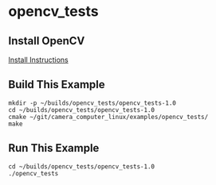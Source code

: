 opencv_tests
============

Install OpenCV
--------------

[Install Instructions](../../INSTALL_XUBUNTU.md)

Build This Example
------------------

```shell
mkdir -p ~/builds/opencv_tests/opencv_tests-1.0
cd ~/builds/opencv_tests/opencv_tests-1.0
cmake ~/git/camera_computer_linux/examples/opencv_tests/
make
```

Run This Example
----------------

```shell
cd ~/builds/opencv_tests/opencv_tests-1.0
./opencv_tests
```
